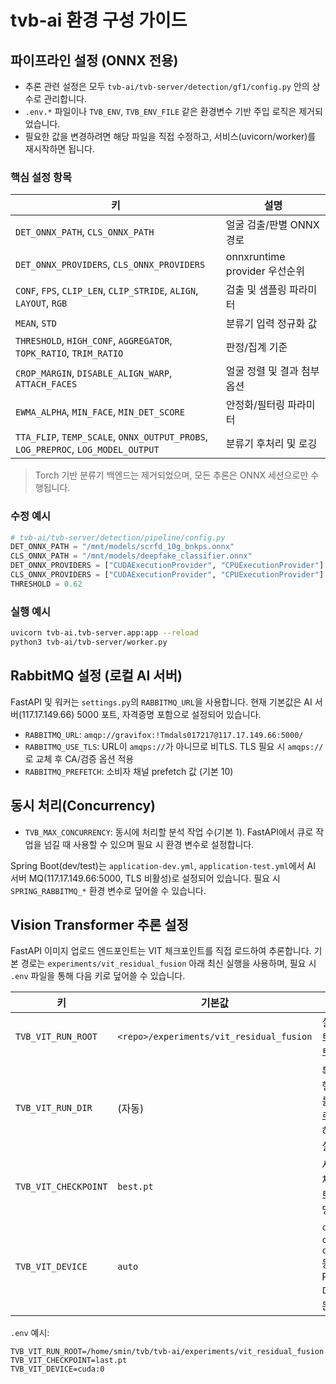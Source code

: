 # tvb-ai 환경 구성 가이드

## 파이프라인 설정 (ONNX 전용)
- 추론 관련 설정은 모두 `tvb-ai/tvb-server/detection/gf1/config.py` 안의 상수로 관리합니다.
- `.env.*` 파일이나 `TVB_ENV`, `TVB_ENV_FILE` 같은 환경변수 기반 주입 로직은 제거되었습니다.
- 필요한 값을 변경하려면 해당 파일을 직접 수정하고, 서비스(uvicorn/worker)를 재시작하면 됩니다.

### 핵심 설정 항목
| 키 | 설명 |
| --- | --- |
| `DET_ONNX_PATH`, `CLS_ONNX_PATH` | 얼굴 검출/판별 ONNX 경로 |
| `DET_ONNX_PROVIDERS`, `CLS_ONNX_PROVIDERS` | onnxruntime provider 우선순위 |
| `CONF`, `FPS`, `CLIP_LEN`, `CLIP_STRIDE`, `ALIGN`, `LAYOUT`, `RGB` | 검출 및 샘플링 파라미터 |
| `MEAN`, `STD` | 분류기 입력 정규화 값 |
| `THRESHOLD`, `HIGH_CONF`, `AGGREGATOR`, `TOPK_RATIO`, `TRIM_RATIO` | 판정/집계 기준 |
| `CROP_MARGIN`, `DISABLE_ALIGN_WARP`, `ATTACH_FACES` | 얼굴 정렬 및 결과 첨부 옵션 |
| `EWMA_ALPHA`, `MIN_FACE`, `MIN_DET_SCORE` | 안정화/필터링 파라미터 |
| `TTA_FLIP`, `TEMP_SCALE`, `ONNX_OUTPUT_PROBS`, `LOG_PREPROC`, `LOG_MODEL_OUTPUT` | 분류기 후처리 및 로깅 |

> Torch 기반 분류기 백엔드는 제거되었으며, 모든 추론은 ONNX 세션으로만 수행됩니다.

### 수정 예시
```python
# tvb-ai/tvb-server/detection/pipeline/config.py
DET_ONNX_PATH = "/mnt/models/scrfd_10g_bnkps.onnx"
CLS_ONNX_PATH = "/mnt/models/deepfake_classifier.onnx"
DET_ONNX_PROVIDERS = ["CUDAExecutionProvider", "CPUExecutionProvider"]
CLS_ONNX_PROVIDERS = ["CUDAExecutionProvider", "CPUExecutionProvider"]
THRESHOLD = 0.62
```

### 실행 예시
```bash
uvicorn tvb-ai.tvb-server.app:app --reload
python3 tvb-ai/tvb-server/worker.py
```

## RabbitMQ 설정 (로컬 AI 서버)
FastAPI 및 워커는 `settings.py`의 `RABBITMQ_URL`을 사용합니다. 현재 기본값은 AI 서버(117.17.149.66) 5000 포트, 자격증명 포함으로 설정되어 있습니다.

- `RABBITMQ_URL`: `amqp://gravifox:!Tmdals017217@117.17.149.66:5000/`
- `RABBITMQ_USE_TLS`: URL이 `amqps://`가 아니므로 비TLS. TLS 필요 시 `amqps://`로 교체 후 CA/검증 옵션 적용
- `RABBITMQ_PREFETCH`: 소비자 채널 prefetch 값 (기본 10)

## 동시 처리(Concurrency)
- `TVB_MAX_CONCURRENCY`: 동시에 처리할 분석 작업 수(기본 1). FastAPI에서 큐로 작업을 넘길 때 사용할 수 있으며 필요 시 환경 변수로 설정합니다.

Spring Boot(dev/test)는 `application-dev.yml`, `application-test.yml`에서 AI 서버 MQ(117.17.149.66:5000, TLS 비활성)로 설정되어 있습니다. 필요 시 `SPRING_RABBITMQ_*` 환경 변수로 덮어쓸 수 있습니다.

## Vision Transformer 추론 설정
FastAPI 이미지 업로드 엔드포인트는 VIT 체크포인트를 직접 로드하여 추론합니다. 기본 경로는 `experiments/vit_residual_fusion` 아래 최신 실행을 사용하며, 필요 시 `.env` 파일을 통해 다음 키로 덮어쓸 수 있습니다.

| 키 | 기본값 | 설명 |
| --- | --- | --- |
| `TVB_VIT_RUN_ROOT` | `<repo>/experiments/vit_residual_fusion` | 실험 루트 디렉토리 |
| `TVB_VIT_RUN_DIR` | (자동) | 특정 실행 폴더를 강제로 지정하려면 설정 |
| `TVB_VIT_CHECKPOINT` | `best.pt` | 사용할 체크포인트 파일명 |
| `TVB_VIT_DEVICE` | `auto` | `cuda`, `cpu`, `cuda:0` 등 PyTorch 디바이스 문자열 |

`.env` 예시:
```env
TVB_VIT_RUN_ROOT=/home/smin/tvb/tvb-ai/experiments/vit_residual_fusion
TVB_VIT_CHECKPOINT=last.pt
TVB_VIT_DEVICE=cuda:0
```
